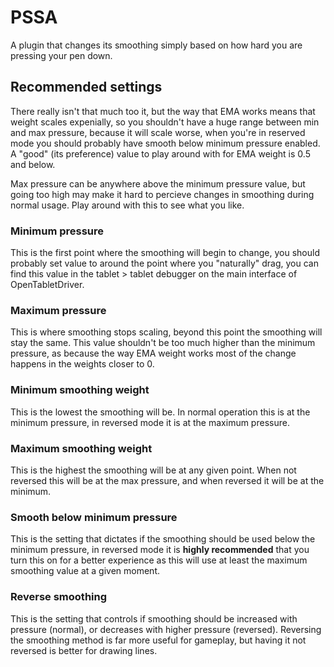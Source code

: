 # PSSA

A plugin that changes its smoothing simply based on how hard you are pressing your pen down.


## Recommended settings
There really isn't that much too it, but the way that EMA works means that weight scales expenially, so you shouldn't have a huge range between min and max pressure, because it will scale worse, when you're in reserved mode you should probably have smooth below minimum pressure enabled. A "good" (its preference) value to play around with for EMA weight is 0.5 and below.

Max pressure can be anywhere above the minimum pressure value, but going too high may make it hard to percieve changes in smoothing during normal usage. Play around with this to see what you like.

### Minimum pressure
This is the first point where the smoothing will begin to change, you should probably set value to around the point where you "naturally" drag, you can find this value in the tablet > tablet debugger on the main interface of OpenTabletDriver.

### Maximum pressure
This is where smoothing stops scaling, beyond this point the smoothing will stay the same. This value shouldn't be too much higher than the minimum pressure, as because the way EMA weight works most of the change happens in the weights closer to 0.

### Minimum smoothing weight
This is the lowest the smoothing will be. In normal operation this is at the minimum pressure, in reversed mode it is at the maximum pressure.

### Maximum smoothing weight
This is the highest the smoothing will be at any given point. When not reversed this will be at the max pressure, and when reversed it will be at the minimum.

### Smooth below minimum pressure
This is the setting that dictates if the smoothing should be used below the minimum pressure, in reversed mode it is **highly recommended** that you turn this on for a better experience as this will use at least the maximum smoothing value at a given moment.

### Reverse smoothing
This is the setting that controls if smoothing should be increased with pressure (normal), or decreases with higher pressure (reversed). Reversing the smoothing method is far more useful for gameplay, but having it not reversed is better for drawing lines.